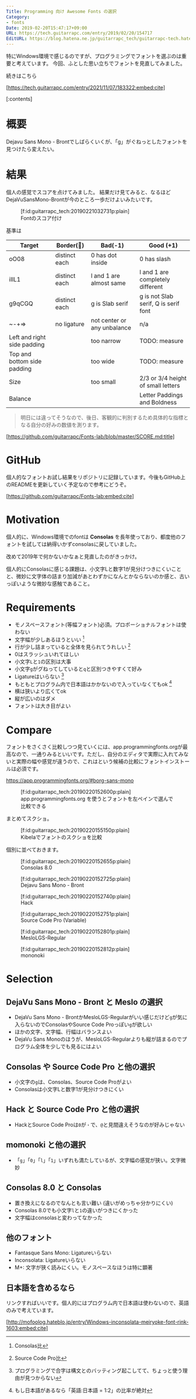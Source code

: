 ```yaml
---
Title: Programming 向け Awesome Fonts の選択
Category:
- fonts
Date: 2019-02-20T15:47:17+09:00
URL: https://tech.guitarrapc.com/entry/2019/02/20/154717
EditURL: https://blog.hatena.ne.jp/guitarrapc_tech/guitarrapc-tech.hatenablog.com/atom/entry/17680117126973484107
---
```


特にWindows環境で感じるのですが、プログラミングでフォントを選ぶのは重要と考えています。
今回、ふとした思い立ちでフォントを見直してみました。

続きはこちら

[https://tech.guitarrapc.com/entry/2021/11/07/183322:embed:cite]

[:contents]

# 概要

Dejavu Sans Mono - Brontでしばらくいくが、「g」がぐねっとしたフォントを見つけたら変えたい。

# 結果

個人の感覚でスコアを点けてみました。
結果だけ見てみると、なるほどDejaVuSansMono-Brontが今のところ一歩だけよいみたいです。

<figure class="figure-image figure-image-fotolife" title="Fontのスコア付け">[f:id:guitarrapc_tech:20190221032731p:plain]<figcaption>Fontのスコア付け</figcaption></figure>


基準は

| Target | Border(:eyes:) | Bad(-1) | Good (+1) |
| ---- | ---- | ---- | ---- |
| oO08 | distinct each | 0 has dot inside | 0 has slash |
| iIlL1 | distinct each | l and 1 are almost same | l and 1 are completely different |
| g9qCGQ | distinct each | g is Slab serif | g is not Slab serif, Q is serif font |
| ~-+=> | no ligature | not center or any unbalance | n/a |
| Left and right side padding | | too narrow | TODO: measure |
| Top and bottom side padding | | too wide | TODO: measure |
| Size | | too small | 2/3 or 3/4 height of small letters |
| Balance | | | Letter Paddings and Boldness |

> 明日には違ってそうなので、後日、客観的に判別するため具体的な指標となる自分の好みの数値を測ります。


[https://github.com/guitarrapc/Fonts-lab/blob/master/SCORE.md:title]



# GitHub

個人的なフォントお試し結果をリポジトリに記録しています。今後もGitHub上のREADMEを更新していく予定なので参考にどうぞ。

[https://github.com/guitarrapc/Fonts-lab:embed:cite]

# Motivation

個人的に、Windows環境でのfontは **Consolas** を長年使っており、都度他のフォントを試しては納得いかずconsolasに戻していました。

改めて2019年で何かないかなぁと見直したのがきっかけ。

個人的にConsolasに感じる課題は、小文字Lと数字1が見分けつきにくいことと、微妙に文字体の詰まり加減があとわずかになんとかならないのか感と、古いっぽいような微妙な感触であること。

# Requirements

* モノスペースフォント(等幅フォント)必須。プロポーショナルフォントは使わない
* 文字幅が少しあるほうといい [^1]
* 行が少し詰まっていると全体を見られてうれしい [^2]
* 0はスラッシュいれてほしい
* 小文字`L`と`1`の区別は大事
* 小文字`g`がグねってしていると`q`と区別つきやすくて好み
* Ligatureはいらない [^3]
* もともとプログラム内で日本語はかかないので入っていなくてもok [^4]
* 横は狭いより広くてok
* 縦が広いのはダメ
* フォントは大き目がよい

# Compare

フォントをさくさく比較しつつ見ていくには、app.programmingfonts.orgが最高なので、一通りみるといいです。ただし、自分のエディタで実際に入れてみないと実際の幅や感覚が違うので、これはという候補の比較にフォントインストールは必須です。

https://app.programmingfonts.org/#borg-sans-mono

<figure class="figure-image figure-image-fotolife" title="app.programmingfonts.org を使うとフォントを左ペインで選んで比較できる">[f:id:guitarrapc_tech:20190220152600p:plain]<figcaption>app.programmingfonts.org を使うとフォントを左ペインで選んで比較できる</figcaption></figure>

まとめてスクショ。

<figure class="figure-image figure-image-fotolife" title="Kibelaでフォントのスクショを比較">[f:id:guitarrapc_tech:20190220155150p:plain]<figcaption>Kibelaでフォントのスクショを比較</figcaption></figure>

個別に並べておきます。

<figure class="figure-image figure-image-fotolife" title="Consolas 8.0">[f:id:guitarrapc_tech:20190220152655p:plain]<figcaption>Consolas 8.0</figcaption></figure>

<figure class="figure-image figure-image-fotolife" title="Dejavu Sans Mono - Bront">[f:id:guitarrapc_tech:20190220152725p:plain]<figcaption>Dejavu Sans Mono - Bront</figcaption></figure>

<figure class="figure-image figure-image-fotolife" title="Hack">[f:id:guitarrapc_tech:20190220152740p:plain]<figcaption>Hack</figcaption></figure>

<figure class="figure-image figure-image-fotolife" title="Source Code Pro (Variable)">[f:id:guitarrapc_tech:20190220152751p:plain]<figcaption>Source Code Pro (Variable)</figcaption></figure>

<figure class="figure-image figure-image-fotolife" title="MesloLGS-Regular">[f:id:guitarrapc_tech:20190220152801p:plain]<figcaption>MesloLGS-Regular</figcaption></figure>

<figure class="figure-image figure-image-fotolife" title="mononoki">[f:id:guitarrapc_tech:20190220152812p:plain]<figcaption>mononoki</figcaption></figure>

# Selection

## DejaVu Sans Mono - Bront と Meslo の選択

* DejaVu Sans Mono - BrontかMesloLGS-Regularがいい感じだけど`g`が気に入らないのでConsolasやSource Code Proっぽい`g`が欲しい
* ほかの文字、文字幅、行幅はバランスよい
* DejaVu Sans Monoのほうが、MesloLGS-Regularよりも縦が詰まるのでプログラム全体を少しでも見るにはよい

## Consolas や Source Code Pro と他の選択

* 小文字の`g`は、Consolas、Source Code Proがよい
* Consolasは小文字Lと数字1が見分けつきにくい

## Hack と Source Code Pro と他の選択

* HackとSource Code Proは`0`が`・`で、`@`と見間違えそうなのが好みじゃない

## momonoki と他の選択

* 「`g`」「`0`」「`l`」「`1`」いずれも満たしているが、文字幅の感覚が狭い。文字微妙

## Consolas 8.0 と Consolas

* 置き換えになるのでなんとも言い難い (違いがめっちゃ分かりにくい)
* Consolas 8.0でも小文字`l`と`1`の違いがつきにくかった
* 文字幅はconsolasと変わってなかった

## 他のフォント

* Fantasque Sans Mono: Ligatureいらない
* Inconsolata: Ligatureいらない
* M+: 文字が狭く読みにくい。モノスペースなほうは特に顕著

## 日本語を含めるなら

リンクすればいいです。個人的にはプログラム内で日本語は使わないので、英語のみで考えています。

[http://mofoolog.hateblo.jp/entry/Windows-inconsolata-meiryoke-font-rink-1603:embed:cite]


[^1]: Consolas比
[^2]: Source Code Pro比
[^3]: プログラミングで合字は構文とのバッティング起こしてて、ちょっと使う理由が見つからない
[^4]: もし日本語があるなら「英語:日本語 = 1:2」の比率が絶対

